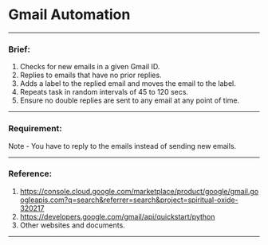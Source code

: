 # Gmail Automation

<hr>

### <b>Brief:</b>

1. Checks for new emails in a given Gmail ID.
2. Replies to emails that have no prior replies.
3. Adds a label to the replied email and moves the email to the label.
4. Repeats task in random intervals of 45 to 120 secs.
5. Ensure no double replies are sent to any email at any point of time.

<hr>

### <b>Requirement:</b>

Note - You have to reply to the emails instead of sending new emails.

<hr>

### <b>Reference:</b>

1. https://console.cloud.google.com/marketplace/product/google/gmail.googleapis.com?q=search&referrer=search&project=spiritual-oxide-320217
2. https://developers.google.com/gmail/api/quickstart/python
3. Other websites and documents.

<hr>
